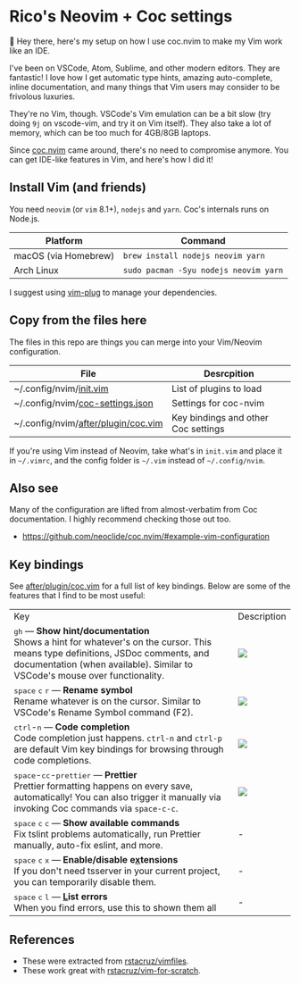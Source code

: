 # Rico's Neovim + Coc settings

:wave: Hey there, here's my setup on how I use coc.nvim to make my Vim work like an IDE.

I've been on VSCode, Atom, Sublime, and other modern editors. They are fantastic! I love how I get automatic type hints, amazing auto-complete, inline documentation, and many things that Vim users may consider to be frivolous luxuries.

They're no Vim, though. VSCode's Vim emulation can be a bit slow (try doing `9j` on vscode-vim, and try it on Vim itself). They also take a lot of memory, which can be too much for 4GB/8GB laptops.

Since [coc.nvim](https://github.com/neoclide/coc.nvim/) came around, there's no need to compromise anymore. You can get IDE-like features in Vim, and here's how I did it!

## Install Vim (and friends)

You need `neovim` (or `vim` 8.1+), `nodejs` and `yarn`. Coc's internals runs on Node.js.

| Platform             | Command                               |
| -------------------- | ------------------------------------- |
| macOS (via Homebrew) | `brew install nodejs neovim yarn`     |
| Arch Linux           | `sudo pacman -Syu nodejs neovim yarn` |

I suggest using [vim-plug](https://github.com/junegunn/vim-plug) to manage your dependencies.

## Copy from the files here

The files in this repo are things you can merge into your Vim/Neovim configuration.

| File                                                          | Desrcpition                         |
| ------------------------------------------------------------- | ----------------------------------- |
| ~/.config/nvim/[init.vim](./init.vim)                         | List of plugins to load             |
| ~/.config/nvim/[coc-settings.json](./coc-settings.json)       | Settings for coc-nvim               |
| ~/.config/nvim/[after/plugin/coc.vim](./after/plugin/coc.vim) | Key bindings and other Coc settings |

If you're using Vim instead of Neovim, take what's in `init.vim` and place it in `~/.vimrc`, and the config folder is `~/.vim` instead of `~/.config/nvim`.

## Also see

Many of the configuration are lifted from almost-verbatim from Coc documentation. I highly recommend checking those out too.

- https://github.com/neoclide/coc.nvim/#example-vim-configuration

## Key bindings

See [after/plugin/coc.vim](.after/plugin/coc.vim) for a full list of key bindings. Below are some of the features that I find to be most useful:

<table>

<tr>
<td>Key</td>
<td>Description</td>
</tr>

<tr>
<td>
<kbd>g</kbd><kbd>h</kbd> &mdash; <strong>Show hint/documentation</strong><br>
Shows a hint for whatever's on the cursor. This means type definitions, JSDoc comments, and documentation (when available). Similar to VSCode's mouse over functionality.
</td>
<td>
<img src='./screenshots/coc_show_docs.gif'>
</td>
</tr>

<tr>
<td>
<kbd>space</kbd> <kbd>c</kbd> <kbd>r</kbd> &mdash; <strong>Rename symbol</strong><br>
Rename whatever is on the cursor. Similar to VSCode's Rename Symbol command (F2).
</td>
<td>
<img src='./screenshots/coc_rename.gif'>
</td>
</tr>

<tr>
<td>
<kbd>ctrl</kbd>-<kbd>n</kbd> &mdash; <strong>Code completion</strong><br>
Code completion just happens. <code>ctrl-n</code> and <code>ctrl-p</code> are default Vim key bindings for browsing through code completions.
</td>
<td>
<img src='./screenshots/coc_completion.gif'>
</td>
</tr>

<tr>
<td>
<kbd>space</kbd>-<kbd>c</kbd><kbd>c</kbd>-<kbd>prettier</kbd> &mdash; <strong>Prettier</strong><br>
Prettier formatting happens on every save, automatically! You can also trigger it manually via invoking Coc commands via <code>space-c-c</code>.
</td>
<td>
<img src='./screenshots/coc_prettier.gif'>
</td>
</tr>

<tr>
<td>
<kbd>space</kbd> <kbd>c</kbd> <kbd>c</kbd> &mdash; <strong>Show available commands</strong><br>
Fix tslint problems automatically, run Prettier manually, auto-fix eslint, and more.
</td>
<td>
-
</td>
</tr>

<tr>
<td>
<kbd>space</kbd> <kbd>c</kbd> <kbd>x</kbd> &mdash; <strong>Enable/disable e<u>x</u>tensions</strong><br>
If you don't need tsserver in your current project, you can temporarily disable them.
</td>
<td>
-
</td>
</tr>

<tr>
<td>
<kbd>space</kbd> <kbd>c</kbd> <kbd>l</kbd> &mdash; <strong><u>L</u>ist errors</strong><br>
When you find errors, use this to shown them all
</td>
<td>
-
</td>
</tr>

</table>

## References

- These were extracted from [rstacruz/vimfiles](https://github.com/rstacruz/vimfiles/).
- These work great with [rstacruz/vim-for-scratch](https://github.com/rstacruz/vim-from-scratch).
